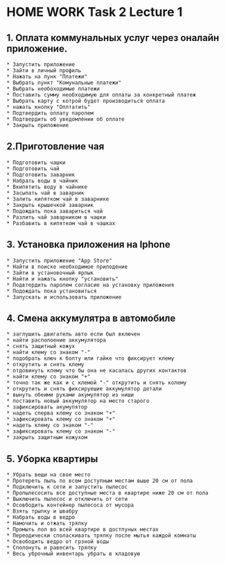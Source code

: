 # HOME WORK Task 2 Lecture 1

##

## 1. Оплата коммунальных услуг через оналайн приложение.
    * Запустить приложение
    * Зайти в личный профиль
    * Нажать на пунк "Платежи"
    * Выбрать пункт "Комунальные платежи"
    * Выбрать необоходимые платежи
    * Поставить сумму необходимую для оплаты за конкретный платеж
    * Выбрать карту с котрой будет производиться оплата
    * нажать кнопку "Оплтатить"
    * Подтвердить оплату паролем
    * Подтвердить об уведомлении об оплате
    * Закрыть приложение
##

## 2.Приготовление чая
    * Подготовить чашки
    * Подготовить чай
    * Подготовить заварник
    * Набрать воды в чайник
    * Вкипятить воду в чайнике
    * Засыпать чай в заварник
    * Залить кипятком чай в заварнике
    * Закрыть крышечкой заварник
    * Подождать пока завариться чай
    * Разлить чай заварником в чашки
    * Разбавить в кипятком чай в чашках
##

## 3. Установка приложения на Iphone
    * Запустить приложение "App Store"
    * Найти в поиске необходимое прилодение
    * Зайти в установочный ярлык
    * Найти и нажать кнопку "установить"
    * Подвтердить паролем согласие на установку приложения
    * Подождать пока установиться 
    * Запускать и использовать приложение
##

## 4. Смена аккумулятра в автомобиле
    * заглушить двигатель авто если был включен
    * найти располоение аккумулятора
    * снять защитный кожух
    * найти клему со знаком "-"
    * подобрать ключ к болту или гайке что фиксирует клему
    * открутить и снять клему
    * отдовинуть клему что бы она не касалась других контактов
    * найти клему со знаком "+"
    * точно так же как и с клемой "-" открутить и снять колему
    * открутить и снять фиксируешие аккумулятор детали 
    * вынуть обеими руками акумулятор из ниши
    * поставить новый аккумулятор на место старого
    * зафиксировать акумулятор
    * надеть сперва клему со знаком "+"
    * зафиксировать клему со знаком "+"
    * надеть клему со знаком "-"
    * зафиксировать клему со знаком "-"
    * закрыть защитным кожухом
 
## 

## 5. Уборка квартиры
    * Убрать вещи на свое место
    * Протереть пыль по всем доступным местам выше 20 см от пола
    * Подключить к сети и запустить пылесос 
    * Пропылесосить все доступные места в квартире ниже 20 см от пола
    * Выключить пылесос и отключить от сети
    * Осовбодить контейнер пылесоса от мусора 
    * Взять трыпку и швабру
    * Набрать воды в ведро 
    * Намочить и отжать тряпку
    * Промыть пол во всей квартире в достпуных местах
    * Переодически споласкивать тряпку после мытья каждой комнаты
    * Освободить ведро от грзной воды
    * Сполонуть и равесить тряпку 
    * Весь уброчный инвентарь убрать в кладовую

